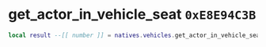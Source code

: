 # get_actor_in_vehicle_seat `0xE8E94C3B`

```lua
local result --[[ number ]] = natives.vehicles.get_actor_in_vehicle_seat(_vehicle --[[ number ]], _seatid --[[ number ]])
```